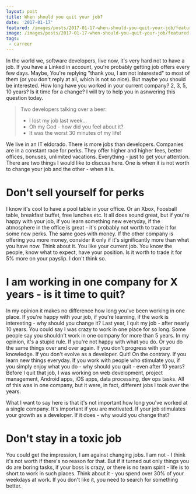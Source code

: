 ```yaml
---
layout: post
title: When should you quit your job?
date: '2017-01-17'
featured: /images/posts/2017-01-17-when-should-you-quit-your-job/featured.jpg
image: /images/posts/2017-01-17-when-should-you-quit-your-job/featured.jpg
tags: 
 - carreer
---
```

In the world we, software developers, live now, it's very hard not to have a job. If you have a Linked in account, you're probably getting job offers every few days. Maybe, You're replying "thank you, I am not interested" to most of them (or you don't reply at all, which is not so nice). But maybe you should be interested. How long have you worked in your current company? 2, 3, 5, 10 years? Is it time for a change? I will try to help you in asnwering this question today. 

> Two developers talking over a beer:  
>  - I lost my job last week...  
>  - Oh my God - how did you feel about it?  
>  - It was the worst 30 minutes of my life! 

We live in an IT eldorado. There is more jobs than developers. Companies are in a constant race for perks. They offer higher and higher fees, better offices, bonuses, unlimited vacations. Everything - just to get your attention. There are two things I would like to discuss here. One is when it is not worth to change your job and the other - when it is. 

# Don't sell yourself for perks 
I know it's cool to have a pool table in your office. Or an Xbox, Foosball table, breakfast buffet, free lunches etc. It all does sound great, but if you're happy with your job, if you learn something new everyday, if the atmosphere in the office is great - it's probably not worth to trade it for some new perks. The same goes with money. If the other company is offering you more money, consider it only if it's significantly more than what you have now. Think about it. You like your current job. You know the people, know what to expect, have your position. Is it worth to trade it for 5% more on your payslip. I don't think so. 

# I am working in one company for X years - is it time to quit? 
In my opinion it makes no difference how long you've been working in one place. If you're happy with your job, if you're learning, if the work is interesting - why should you change it? Last year, I quit my job - after nearly 10 years. You could say I was crazy to work in one place for so long. Some people say you shouldn't work in one company for more than 5 years. In my opinion, it's a stupid rule. If you're not happy with what you do. Or you do the same things over and over again. If you don't progress with your knowledge. If you don't evolve as a developer. Quit! On the contrary. If you learn new things everyday. If you work with people who stimulate you, if you simply enjoy what you do - why should you quit - even after 10 years? Before I quit that job, I was working on web development, project management, Android apps, iOS apps, data processing, dev ops tasks. All of this was in one company, but it were, in fact, different jobs I took over the years. 

What I want to say here is that it's not important how long you've worked at a single company. It's important if you are motivated. If your job stimulates your growth as a developer. If it does - why would you change that? 

# Don't stay in a toxic job
You could get the impression, I am against changing jobs. I am not - I think it's not worth if there's no reason for that. But if it turned out only things you do are boring tasks, if your boss is crazy, or there is no team spirit - life is to short to work in such places. Think about it - you spend over 30% of your weekdays at work. If you don't like it, you need to search for something better. 
